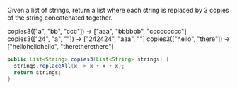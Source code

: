 Given a list of strings, return a list where each string is replaced by 3 copies of the string concatenated together.

copies3(["a", "bb", "ccc"]) → ["aaa", "bbbbbb", "ccccccccc"]
copies3(["24", "a", ""]) → ["242424", "aaa", ""]
copies3(["hello", "there"]) → ["hellohellohello", "theretherethere"]



```java
public List<String> copies3(List<String> strings) {
  strings.replaceAll(x -> x + x + x);
  return strings;
}

```

